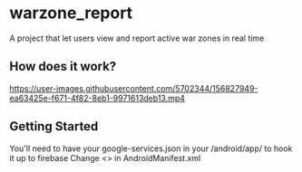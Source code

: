 # warzone_report

A project that let users view and report active war zones in real time

## How does it work?

https://user-images.githubusercontent.com/5702344/156827949-ea63425e-f671-4f82-8eb1-9971613deb13.mp4


## Getting Started

You'll need to have your google-services.json in your /android/app/ to hook it up to firebase
Change <<GOOGLE API KEY>> in AndroidManifest.xml

